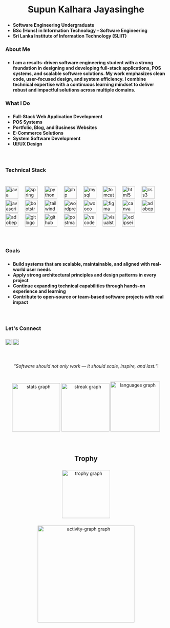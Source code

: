 <h1 align="center">Supun Kalhara Jayasinghe</h1>

###
  - **Software Engineering Undergraduate**
  - **BSc (Hons) in Information Technology – Software Engineering**
  - **Sri Lanka Institute of Information Technology (SLIIT)**
###

<h3 align="left">About Me</h3>

###

- **I am a results-driven software engineering student with a strong foundation in designing and developing full-stack applications, POS systems, and scalable software solutions. My work emphasizes clean code, user-focused design, and system efficiency. I combine technical expertise with a continuous learning mindset to deliver robust and impactful solutions across multiple domains.**

###

<h3 align="left">What I Do</h3>

###

- **Full-Stack Web Application Development**
- **POS Systems**
- **Portfolio, Blog, and Business Websites**
- **E-Commerce Solutions**
- **System Software Development**
- **UI/UX Design**

###

<br clear="both">

<h3 align="left">Technical Stack</h3>

###

<br clear="both">

<div align="left">
  <img src="https://skillicons.dev/icons?i=java" height="40" alt="java logo"  />
  <img width="13" />
  <img src="https://skillicons.dev/icons?i=spring" height="40" alt="spring logo"  />
  <img width="13" />
  <img src="https://skillicons.dev/icons?i=py" height="40" alt="python logo"  />
  <img width="13" />
  <img src="https://skillicons.dev/icons?i=php" height="40" alt="php logo"  />
  <img width="13" />
  <img src="https://skillicons.dev/icons?i=mysql" height="40" alt="mysql logo"  />
  <img width="13" />
  <img src="https://cdn.jsdelivr.net/gh/devicons/devicon/icons/tomcat/tomcat-original.svg" height="40" alt="tomcat logo"  />
  <img width="13" />
  <img src="https://skillicons.dev/icons?i=html" height="40" alt="html5 logo"  />
  <img width="13" />
  <img src="https://skillicons.dev/icons?i=css" height="40" alt="css3 logo"  />
  <img width="13" />
  <img src="https://skillicons.dev/icons?i=js" height="40" alt="javascript logo"  />
  <img width="13" />
  <img src="https://skillicons.dev/icons?i=bootstrap" height="40" alt="bootstrap logo"  />
  <img width="13" />
  <img src="https://skillicons.dev/icons?i=tailwind" height="40" alt="tailwindcss logo"  />
  <img width="13" />
  <img src="https://skillicons.dev/icons?i=wordpress" height="40" alt="wordpress logo"  />
  <img width="13" />
  <img src="https://cdn.jsdelivr.net/gh/devicons/devicon/icons/woocommerce/woocommerce-original.svg" height="40" alt="woocommerce logo"  />
  <img width="13" />
  <img src="https://skillicons.dev/icons?i=figma" height="40" alt="figma logo"  />
  <img width="13" />
  <img src="https://cdn.jsdelivr.net/gh/devicons/devicon/icons/canva/canva-original.svg" height="40" alt="canva logo"  />
  <img width="13" />
  <img src="https://skillicons.dev/icons?i=ps" height="40" alt="adobephotoshop logo"  />
  <img width="13" />
  <img src="https://skillicons.dev/icons?i=pr" height="40" alt="adobepremierepro logo"  />
  <img width="13" />
  <img src="https://skillicons.dev/icons?i=git" height="40" alt="git logo"  />
  <img width="13" />
  <img src="https://skillicons.dev/icons?i=github" height="40" alt="github logo"  />
  <img width="13" />
  <img src="https://skillicons.dev/icons?i=postman" height="40" alt="postman logo"  />
  <img width="13" />
  <img src="https://skillicons.dev/icons?i=vscode" height="40" alt="vscode logo"  />
  <img width="13" />
  <img src="https://skillicons.dev/icons?i=visualstudio" height="40" alt="visualstudio logo"  />
  <img width="13" />
  <img src="https://skillicons.dev/icons?i=eclipse" height="40" alt="eclipseide logo"  />
</div>

###

<br clear="both">

<h3 align="left">Goals</h3>

###

- **Build systems that are scalable, maintainable, and aligned with real-world user needs**
- **Apply strong architectural principles and design patterns in every project**
- **Continue expanding technical capabilities through hands-on experience and learning**
- **Contribute to open-source or team-based software projects with real impact**

###

<br clear="both">

<h3 align="left">Let's Connect</h3>

###

<div align="left">
  <img src="https://img.shields.io/static/v1?message=LinkedIn&logo=linkedin&label=&color=0077B5&logoColor=white&labelColor=&style=plastic" height="19" alt="linkedin logo"  />
  <img src="https://img.shields.io/static/v1?message=Youtube&logo=youtube&label=&color=FF0000&logoColor=white&labelColor=&style=plastic" height="19" alt="youtube logo"  />
</div>

###

<br clear="both">

<p align="center"><i>“Software should not only work — it should scale, inspire, and last.”</i>i</p>

###

<br clear="both">

<div align="center">
  <img src="https://github-readme-stats.vercel.app/api?username=SupunKalharaJayasinghe&hide_title=false&hide_rank=false&show_icons=true&include_all_commits=true&count_private=true&disable_animations=false&theme=github_dark&locale=en&hide_border=false&order=1" height="150" alt="stats graph"  />
  <img src="https://streak-stats.demolab.com?user=SupunKalharaJayasinghe&locale=en&mode=daily&theme=github_dark&hide_border=false&border_radius=5&order=3" height="150" alt="streak graph"  />
  <img src="https://github-readme-stats.vercel.app/api/top-langs?username=SupunKalharaJayasinghe&locale=en&hide_title=false&layout=compact&card_width=320&langs_count=5&theme=github_dark&hide_border=false&order=2" height="155" alt="languages graph"  />
</div>

###

<br clear="both">

<h2 align="center">Trophy</h2>

###

<div align="center">
  <img src="https://github-profile-trophy.vercel.app?username=SupunKalharaJayasinghe&theme=matrix&column=-1&row=1&margin-w=8&margin-h=8&no-bg=true&no-frame=true&order=4" height="150" alt="trophy graph"  />
</div>

###

<div align="center">
  <img src="https://github-readme-activity-graph.vercel.app/graph?username=SupunKalharaJayasinghe&radius=16&theme=github-dark&area=true&order=5" height="302" alt="activity-graph graph"  />
</div>

###
